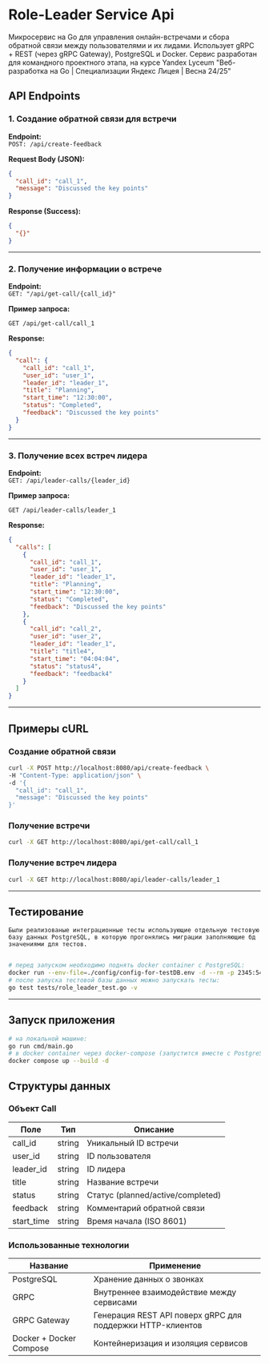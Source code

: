 # Role-Leader Service Api
Микросервис на Go для управления онлайн-встречами и сбора обратной связи между пользователями и их лидами. Использует gRPC + REST (через gRPC Gateway), PostgreSQL и Docker.
Сервис разработан для командного проектного этапа, на курсе Yandex Lyceum "Веб-разработка на Go | Специализации Яндекс Лицея | Весна 24/25"

## API Endpoints

### 1. Создание обратной связи для встречи

**Endpoint:**  
`POST: /api/create-feedback`

**Request Body (JSON):**

```json
{
  "call_id": "call_1",
  "message": "Discussed the key points"
}
```

**Response (Success):**

```json
{
  "{}"
}
```

---

### 2. Получение информации о встрече

**Endpoint:**  
`GET: "/api/get-call/{call_id}"`

**Пример запроса:**

```
GET /api/get-call/call_1
```

**Response:**

```json
{
  "call": {
    "call_id": "call_1",
    "user_id": "user_1",
    "leader_id": "leader_1",
    "title": "Planning",
    "start_time": "12:30:00",
    "status": "Completed",
    "feedback": "Discussed the key points"
  }
}
```

---

### 3. Получение всех встреч лидера

**Endpoint:**  
`GET: /api/leader-calls/{leader_id}`

**Пример запроса:**

```
GET /api/leader-calls/leader_1
```

**Response:**

```json
{
  "calls": [
    {
      "call_id": "call_1",
      "user_id": "user_1",
      "leader_id": "leader_1",
      "title": "Planning",
      "start_time": "12:30:00",
      "status": "Completed",
      "feedback": "Discussed the key points"
    },
    {
      "call_id": "call_2",
      "user_id": "user_2",
      "leader_id": "leader_1",
      "title": "title4",
      "start_time": "04:04:04",
      "status": "status4",
      "feedback": "feedback4"
    }
  ]
}
```

---

## Примеры cURL

### Создание обратной связи

```bash
curl -X POST http://localhost:8080/api/create-feedback \
-H "Content-Type: application/json" \
-d '{
  "call_id": "call_1",
  "message": "Discussed the key points"
}'
```

### Получение встречи

```bash
curl -X GET http://localhost:8080/api/get-call/call_1 
```

### Получение встреч лидера

```bash
curl -X GET http://localhost:8080/api/leader-calls/leader_1 
```

---

## Тестирование
```text
Были реализованые интеграционные тесты использующие отдельную тестовую базу данных PostgreSQL, в которую прогонялись миграции заполняющие бд значениями для тестов.
```

```bash

# перед запуском необходимо поднять docker container с PostgreSQL:
docker run --env-file=./config/config-for-testDB.env -d --rm -p 2345:5432 --name ps-for-testing postgres:17
# после запуска тестовой базы данных можно запускать тесты:
go test tests/role_leader_test.go -v
```

---

## Запуск приложения

```bash
# на локальной машине:
go run cmd/main.go
# в docker container через docker-compose (запустится вместе с PostgreSQL)
docker compose up --build -d
```

## Структуры данных

### Объект Call

| Поле       | Тип    | Описание                          |
|------------|--------|-----------------------------------|
| call_id    | string | Уникальный ID встречи             |
| user_id    | string | ID пользователя                   |
| leader_id  | string | ID лидера                         |
| title      | string | Название встречи                  |
| status     | string | Статус (planned/active/completed) |
| feedback   | string | Комментарий обратной связи        |
| start_time | string | Время начала (ISO 8601)           |

### Использованные технологии

| Название                 | Применение                                                 |
|--------------------------|------------------------------------------------------------|
| PostgreSQL               | Хранение данных о звонках                                  |
| GRPC                     | Внутреннее взаимодействие между сервисами                  |
| GRPC Gateway             | Генерация REST API поверх gRPC для поддержки HTTP-клиентов |
| Docker  + Docker Compose | Контейнеризация и изоляция сервисов                        |